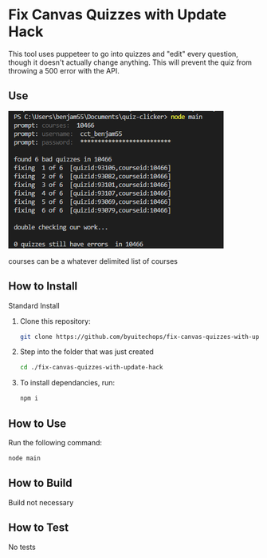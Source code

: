 # Fix Canvas Quizzes with Update Hack

This tool uses puppeteer to go into quizzes and "edit" every question, though it doesn't actually change anything. This will prevent the quiz from throwing a 500 error with the API.

## Use
![screen shot](screenshot.PNG)

courses can be a whatever delimited list of courses


## How to Install
Standard Install

1. Clone this repository:
    ```bash
    git clone https://github.com/byuitechops/fix-canvas-quizzes-with-update-hack.git
    ```
1. Step into the folder that was just created 
    ```bash
    cd ./fix-canvas-quizzes-with-update-hack
    ```
1. To install dependancies, run:
    ```bash
    npm i
    ```

## How to Use
Run the following command:
```bash
node main
```

## How to Build
Build not necessary

## How to Test
No tests
